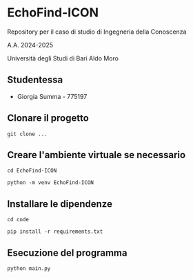 # EchoFind-ICON
Repository per il caso di studio di Ingegneria della Conoscenza

A.A. 2024-2025

Università degli Studi di Bari Aldo Moro

## Studentessa
- Giorgia Summa - 775197

## Clonare il progetto
<code>git clone ...</code>

## Creare l'ambiente virtuale se necessario
<code>cd EchoFind-ICON</code>

<code>python -m venv EchoFind-ICON</code>

## Installare le dipendenze
<code>cd code</code>

<code>pip install -r requirements.txt</code>

## Esecuzione del programma
<code>python main.py</code>
